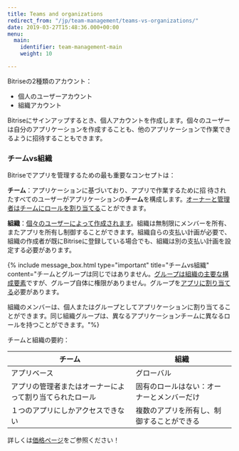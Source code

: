 ```yaml
---
title: Teams and organizations
redirect_from: "/jp/team-management/teams-vs-organizations/"
date: 2019-03-27T15:48:36.000+00:00
menu:
  main:
    identifier: team-management-main
    weight: 10

---
```

Bitriseの2種類のアカウント：

* 個人のユーザーアカウント
* 組織アカウント

Bitriseにサインアップするとき、個人アカウントを作成します。個々のユーザーは自分のアプリケーションを作成することも、他のアプリケーションで作業できるように招待することもできます。

### チームvs組織

Bitriseでアプリを管理するための最も重要なコンセプトは：

**チーム**：アプリケーションに基づいており、アプリで作業するために招 待されたすべてのユーザーがアプリケーションの**チーム**を構成します。[オーナーと管理者はチームにロールを割り当てる](/jp/team-management/user-roles-on-app-teams/)ことができます。

**組織**：[個々のユーザーによって作成されます](/jp/team-management/organizations/creating-org/)。組織は無制限にメンバーを所有、またアプリを所有し制御することができます。組織自らの支払い計画が必要で、組織の作成者が既にBitriseに登録している場合でも、組織は別の支払い計画を設定する必要があります。

{% include message_box.html type="important" title="チームvs組織" content="チームとグループは同じではありません。[グループは組織の主要な構成要素](/jp/team-management/organizations/members-organizations/)ですが、グループ自体に権限がありません。グループを[アプリに割り当てる](/jp/team-management/organizations/managing-apps/#assigning-groups-to-apps)必要があります。

組織のメンバーは、個人またはグループとしてアプリケーションに割り当てることができます。同じ組織グループは、異なるアプリケーションチームに異なるロールを持つことができます。"%}

チームと組織の要約：

| チーム | 組織 |
| --- | --- |
| アプリベース | グローバル |
| アプリの管理者またはオーナーによって割り当てられたロール | 固有のロールはない：オーナーとメンバーだけ |
| １つのアプリにしかアクセスできない| 複数のアプリを所有し、制御することができる |

詳しくは[価格ページ](https://www.bitrise.io/pricing/)をご参照ください！